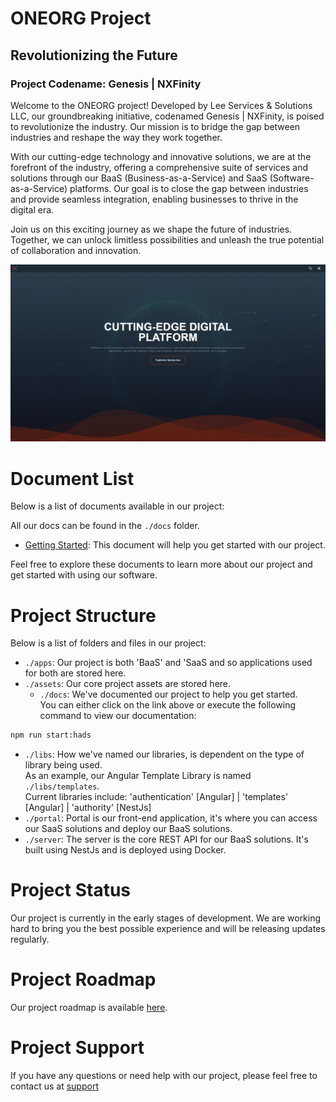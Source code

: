# ONEORG Project

## Revolutionizing the Future

### Project Codename: Genesis | NXFinity

Welcome to the ONEORG project! Developed by Lee Services & Solutions LLC, our groundbreaking initiative, codenamed Genesis | NXFinity, is poised to revolutionize the industry. Our mission is to bridge the gap between industries and reshape the way they work together.

With our cutting-edge technology and innovative solutions, we are at the forefront of the industry, offering a comprehensive suite of services and solutions through our BaaS (Business-as-a-Service) and SaaS (Software-as-a-Service) platforms. Our goal is to close the gap between industries and provide seamless integration, enabling businesses to thrive in the digital era.

Join us on this exciting journey as we shape the future of industries. Together, we can unlock limitless possibilities and unleash the true potential of collaboration and innovation.

![Image](./assets/images/product/fp_1.PNG)

# Document List

Below is a list of documents available in our project:

All our docs can be found in the `./docs` folder.

- [Getting Started](./docs/started/started.md): This document will help you get started with our project.

Feel free to explore these documents to learn more about our project and get started with using our software.

# Project Structure

Below is a list of folders and files in our project:

- `./apps`: Our project is both 'BaaS' and 'SaaS and so applications used for both are stored here.
- `./assets`: Our core project assets are stored here.
  - `./docs`: We've documented our project to help you get started.  
You can either click on the link above or execute the following command to view our documentation:
```bash
npm run start:hads
```
- `./libs`: How we've named our libraries, is dependent on the type of library being used.  
As an example, our Angular Template Library is named `./libs/templates`.  
Current libraries include:   'authentication' [Angular] | 'templates' [Angular] | 'authority' [NestJs]  
- `./portal`: Portal is our front-end application, it's where you can access our SaaS solutions and deploy our BaaS solutions.
- `./server`: The server is the core REST API for our BaaS solutions. It's built using NestJs and is deployed using Docker.

# Project Status

Our project is currently in the early stages of development. We are working hard to bring you the best possible experience and will be releasing updates regularly.

# Project Roadmap

Our project roadmap is available [here](./docs/roadmap/roadmap.md).

# Project Support

If you have any questions or need help with our project, please feel free to contact us at [support](support@oneorg.uk)
